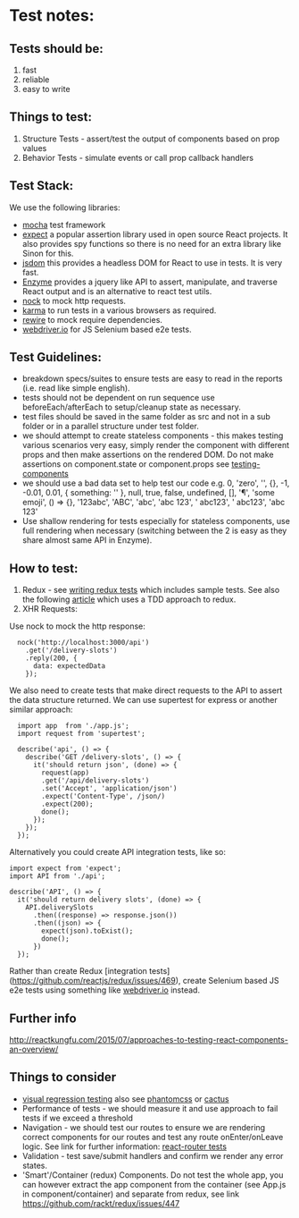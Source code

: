 # Test notes:

## Tests should be:
1. fast
2. reliable
3. easy to write

## Things to test:
1. Structure Tests - assert/test the output of components based on prop values
2. Behavior Tests - simulate events or call prop callback handlers

## Test Stack:
We use the following libraries:

* [mocha](https://github.com/mochajs/mocha) test framework
* [expect](https://github.com/mjackson/expect) a popular assertion library used in open source React projects. It also provides spy functions so there is no need for an extra library like Sinon for this.
* [jsdom](https://github.com/tmpvar/jsdom) this provides a headless DOM for React to use in tests. It is very fast.
* [Enzyme](https://github.com/airbnb/enzyme) provides a jquery like API to assert, manipulate, and traverse React output and is an alternative to react test utils.
* [nock](https://github.com/pgte/nock) to mock http requests.
* [karma](https://github.com/karma-runner/karma) to run tests in a various browsers as required.
* [rewire](https://github.com/jhnns/rewire) to mock require dependencies.
* [webdriver.io](https://github.com/webdriverio/webdriverio/) for JS Selenium based e2e tests.

## Test Guidelines:
* breakdown specs/suites to ensure tests are easy to read in the reports (i.e. read like simple english).
* tests should not be dependent on run sequence use beforeEach/afterEach to setup/cleanup state as necessary.
* test files should be saved in the same folder as src and not in a sub folder or in a parallel structure under test folder.
* we should attempt to create stateless components - this makes testing various scenarios very easy, simply render the component with different props and then make assertions on the rendered DOM. Do not make assertions on component.state or component.props see [testing-components](
https://github.com/ryanflorence/react-training/blob/gh-pages/lessons/02-testing-components.md)
* we should use a bad data set to help test our code e.g.   0, 'zero', '', {}, -1, -0.01, 0.01, { something: '' }, null, true, false, undefined, [], '¶', 'some emoji', () => {}, '123abc', 'ABC', 'abc', 'abc 123', ' abc123', ' abc123', 'abc  123'
* Use shallow rendering for tests especially for stateless components, use full rendering when necessary (switching between the 2 is easy as they share almost same API in Enzyme).

## How to test:
1. Redux - see [writing redux tests](http://rackt.org/redux/docs/recipes/WritingTests.html) which includes sample tests. See also the following [article](http://teropa.info/blog/2015/09/10/full-stack-redux-tutorial.html) which uses a TDD approach to redux.
2. XHR Requests:

Use nock to mock the http response:

```
  nock('http://localhost:3000/api')
    .get('/delivery-slots')
    .reply(200, {
      data: expectedData
    });
```

We also need to create tests that make direct requests to the API to assert the data structure returned. We can use supertest for express or another similar approach:

```
  import app  from './app.js';
  import request from 'supertest';

  describe('api', () => {
    describe('GET /delivery-slots', () => {
      it('should return json', (done) => {
        request(app)
        .get('/api/delivery-slots')
        .set('Accept', 'application/json')
        .expect('Content-Type', /json/)
        .expect(200);
        done();
      });
    });
  });
```

Alternatively you could create API integration tests, like so:

```
import expect from 'expect';
import API from './api';

describe('API', () => {
  it('should return delivery slots', (done) => {
    API.deliverySlots
      .then((response) => response.json())
      .then((json) => {
        expect(json).toExist();
        done();
      })
  });
```

Rather than create Redux [integration tests] (https://github.com/reactjs/redux/issues/469), create Selenium based JS e2e tests using something like [webdriver.io](https://github.com/webdriverio/webdriverio/) instead.

## Further info
http://reactkungfu.com/2015/07/approaches-to-testing-react-components-an-overview/

## Things to consider
* [visual regression testing](http://www.rightmove.co.uk/dev/blog/visual-regression-automation/) also see [phantomcss](https://css-tricks.com/visual-regression-testing-with-phantomcss/) or [cactus](https://github.com/winston/cactus)
* Performance of tests - we should measure it and use approach to fail tests if we exceed a threshold
* Navigation - we should test our routes to ensure we are rendering correct components for our routes and test any route onEnter/onLeave logic. See link for further information:
[react-router tests](https://github.com/rackt/react-router/tree/master/modules/__tests__)
* Validation - test save/submit handlers and confirm we render any error states.
* 'Smart'/Container (redux) Components. Do not test the whole app, you can however extract the app component from the container (see App.js in component/container) and separate from redux, see link https://github.com/rackt/redux/issues/447
